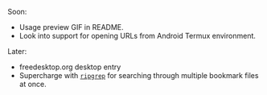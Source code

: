 Soon:
- Usage preview GIF in README.
- Look into support for opening URLs from Android Termux environment.

Later:
- freedesktop.org desktop entry
- Supercharge with <a href="https://github.com/BurntSushi/ripgrep">`ripgrep`</a> for searching through multiple bookmark files at once.
